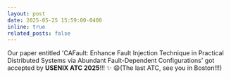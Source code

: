 ```yaml
---
layout: post
date: 2025-05-25 15:59:00-0400
inline: true
related_posts: false
---
```


Our paper entitled 'CAFault: Enhance Fault Injection Technique in Practical Distributed Systems via Abundant Fault-Dependent Configurations' got accepted by **USENIX ATC 2025**!!! :sparkles: :smile:(The last ATC, see you in Boston!!!)